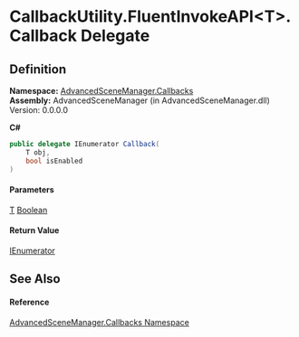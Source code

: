 # CallbackUtility.FluentInvokeAPI\<T>.Callback Delegate

## Definition

**Namespace:** [AdvancedSceneManager.Callbacks](N_AdvancedSceneManager_Callbacks.md)\
**Assembly:** AdvancedSceneManager (in AdvancedSceneManager.dll) Version: 0.0.0.0

**C#**

```c#
public delegate IEnumerator Callback(
	T obj,
	bool isEnabled
)
```

#### Parameters

&#x20; [T](T_AdvancedSceneManager_Callbacks_CallbackUtility_FluentInvokeAPI_1.md)   [Boolean](https://learn.microsoft.com/dotnet/api/system.boolean)&#x20;

#### Return Value

[IEnumerator](https://learn.microsoft.com/dotnet/api/system.collections.ienumerator)

## See Also

#### Reference

[AdvancedSceneManager.Callbacks Namespace](N_AdvancedSceneManager_Callbacks.md)
